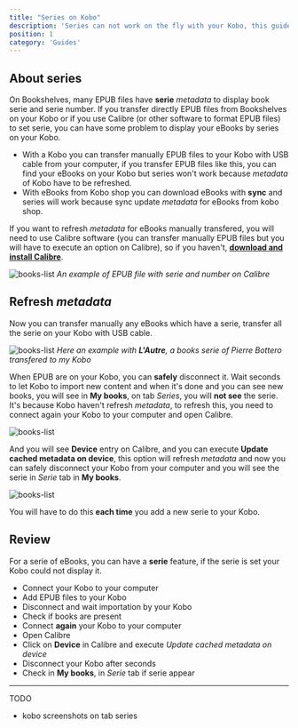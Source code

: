 ```yaml
---
title: "Series on Kobo"
description: 'Series can not work on the fly with your Kobo, this guide explain to force your Kobo to display it.'
position: 1
category: 'Guides'
---
```


## About series

On Bookshelves, many EPUB files have **serie** *metadata* to display book serie and serie number. If you transfer directly EPUB files from Bookshelves on your Kobo or if you use Calibre (or other software to format EPUB files) to set serie, you can have some problem to display your eBooks by series on your Kobo.

- With a Kobo you can transfer manually EPUB files to your Kobo with USB cable from your computer, if you transfer EPUB files like this, you can find your eBooks on your Kobo but series won't work because *metadata* of Kobo have to be refreshed.
- With eBooks from Kobo shop you can download eBooks with **sync** and series will work because sync update *metadata* for eBooks from kobo shop.

If you want to refresh *metadata* for eBooks manually transfered, you will need to use Calibre software (you can transfer manually EPUB files but you will have to execute an option on Calibre), so if you haven't, [**download and install Calibre**](https://calibre-ebook.com).

![books-list](/images/guides/kobo-series/calibre-serie.webp)
*An example of EPUB file with serie and number on Calibre*

## Refresh *metadata*

Now you can transfer manually any eBooks which have a serie, transfer all the serie on your Kobo with USB cable.

![books-list](/images/guides/kobo-series/books-list.webp)
*Here an example with **L'Autre**, a books serie of Pierre Bottero transfered to my Kobo*

When EPUB are on your Kobo, you can **safely** disconnect it. Wait seconds to let Kobo to import new content and when it's done and you can see new books, you will see in **My books**, on tab *Series*, you will **not see** the serie. It's because Kobo haven't refresh *metadata*, to refresh this, you need to connect again your Kobo to your computer and open Calibre.

![books-list](/images/guides/kobo-series/calibre.webp)

And you will see **Device** entry on Calibre, and you can execute **Update cached metadata on device**, this option will refresh *metadata* and now you can safely disconnect your Kobo from your computer and you will see the serie in *Serie* tab in **My books**.

![books-list](/images/guides/kobo-series/calibre-options.webp)

You will have to do this **each time** you add a new serie to your Kobo.

## Review

For a serie of eBooks, you can have a **serie** feature, if the serie is set your Kobo could not display it.

- Connect your Kobo to your computer
- Add EPUB files to your Kobo
- Disconnect and wait importation by your Kobo
- Check if books are present
- Connect **again** your Kobo to your computer
- Open Calibre
- Click on **Device** in Calibre and execute *Update cached metadata on device*
- Disconnect your Kobo after seconds
- Check in **My books**, in *Serie* tab if serie appear

---

TODO

- kobo screenshots on tab series
